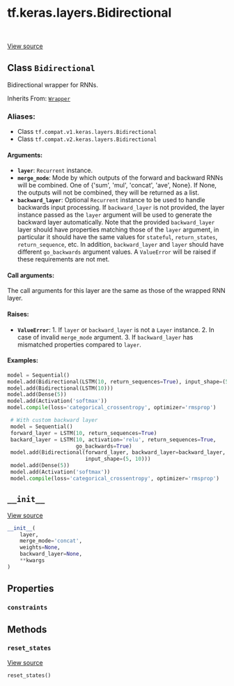 <div itemscope itemtype="http://developers.google.com/ReferenceObject">
<meta itemprop="name" content="tf.keras.layers.Bidirectional" />
<meta itemprop="path" content="Stable" />
<meta itemprop="property" content="constraints"/>
<meta itemprop="property" content="__init__"/>
<meta itemprop="property" content="reset_states"/>
</div>

# tf.keras.layers.Bidirectional

<!-- Insert buttons -->

<table class="tfo-notebook-buttons tfo-api" align="left">
</table>

<a target="_blank" href="/code/stable/tensorflow/python/keras/layers/wrappers.py">View source</a>



## Class `Bidirectional`

<!-- Start diff -->
Bidirectional wrapper for RNNs.

Inherits From: [`Wrapper`](../../../tf/keras/layers/Wrapper.md)

### Aliases:

* Class `tf.compat.v1.keras.layers.Bidirectional`
* Class `tf.compat.v2.keras.layers.Bidirectional`


<!-- Placeholder for "Used in" -->


#### Arguments:


* <b>`layer`</b>: `Recurrent` instance.
* <b>`merge_mode`</b>: Mode by which outputs of the
  forward and backward RNNs will be combined.
  One of {'sum', 'mul', 'concat', 'ave', None}.
  If None, the outputs will not be combined,
  they will be returned as a list.
* <b>`backward_layer`</b>: Optional `Recurrent` instance to be used to handle
  backwards input processing. If `backward_layer` is not provided,
  the layer instance passed as the `layer` argument will be used to
  generate the backward layer automatically.
  Note that the provided `backward_layer` layer should have properties
  matching those of the `layer` argument, in particular it should have the
  same values for `stateful`, `return_states`, `return_sequence`, etc.
  In addition, `backward_layer` and `layer` should have
  different `go_backwards` argument values.
  A `ValueError` will be raised if these requirements are not met.


#### Call arguments:

The call arguments for this layer are the same as those of the wrapped RNN
  layer.



#### Raises:


* <b>`ValueError`</b>:   1. If `layer` or `backward_layer` is not a `Layer` instance.
  2. In case of invalid `merge_mode` argument.
  3. If `backward_layer` has mismatched properties compared to `layer`.


#### Examples:



```python
model = Sequential()
model.add(Bidirectional(LSTM(10, return_sequences=True), input_shape=(5, 10)))
model.add(Bidirectional(LSTM(10)))
model.add(Dense(5))
model.add(Activation('softmax'))
model.compile(loss='categorical_crossentropy', optimizer='rmsprop')

 # With custom backward layer
 model = Sequential()
 forward_layer = LSTM(10, return_sequences=True)
 backard_layer = LSTM(10, activation='relu', return_sequences=True,
                      go_backwards=True)
 model.add(Bidirectional(forward_layer, backward_layer=backward_layer,
                         input_shape=(5, 10)))
 model.add(Dense(5))
 model.add(Activation('softmax'))
 model.compile(loss='categorical_crossentropy', optimizer='rmsprop')
```

<h2 id="__init__"><code>__init__</code></h2>

<a target="_blank" href="/code/stable/tensorflow/python/keras/layers/wrappers.py">View source</a>

``` python
__init__(
    layer,
    merge_mode='concat',
    weights=None,
    backward_layer=None,
    **kwargs
)
```






## Properties

<h3 id="constraints"><code>constraints</code></h3>






## Methods

<h3 id="reset_states"><code>reset_states</code></h3>

<a target="_blank" href="/code/stable/tensorflow/python/keras/layers/wrappers.py">View source</a>

``` python
reset_states()
```






